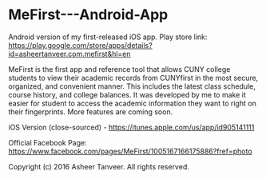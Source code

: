 # MeFirst---Android-App

Android version of my first-released iOS app. Play store link: https://play.google.com/store/apps/details?id=asheertanveer.com.mefirst&hl=en

MeFirst is the first app and reference tool that allows CUNY college students to view their academic records from CUNYfirst in the most secure, organized, and convenient manner. This includes the latest class schedule, course history, and college balances. It was developed by me to make it easier for student to access the academic information they want to right on their fingerprints. More features are coming soon.

iOS Version (close-sourced) - https://itunes.apple.com/us/app/id905141111

Official Facebook Page: https://www.facebook.com/pages/MeFirst/1005167166175886?fref=photo

Copyright (c) 2016 Asheer Tanveer. All rights reserved.
